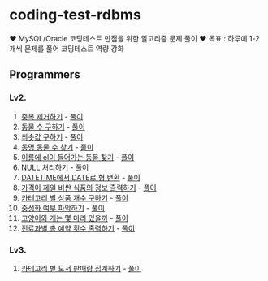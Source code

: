 # coding-test-rdbms
♥️ MySQL/Oracle 코딩테스트 만점을 위한 알고리즘 문제 풀이
♥️ 목표 : 하루에 1-2개씩 문제를 풀어 코딩테스트 역량 강화

## Programmers
### Lv2.
1. [중복 제거하기](https://school.programmers.co.kr/learn/courses/30/lessons/59408) - [풀이](https://github.com/je-s0n/coding-test-rdbms/blob/main/programmers/Lv2/%EC%A4%91%EB%B3%B5%20%EC%A0%9C%EA%B1%B0%ED%95%98%EA%B8%B0.sql)
2. [동물 수 구하기](https://school.programmers.co.kr/learn/courses/30/lessons/59406) - [풀이](https://github.com/je-s0n/coding-test-rdbms/blob/main/programmers/Lv2/%EB%8F%99%EB%AC%BC%20%EC%88%98%20%EA%B5%AC%ED%95%98%EA%B8%B0.sql)
3. [최솟값 구하기](https://school.programmers.co.kr/learn/courses/30/lessons/59038) - [풀이](https://github.com/je-s0n/coding-test-rdbms/blob/main/programmers/Lv2/%EC%B5%9C%EC%86%9F%EA%B0%92%20%EA%B5%AC%ED%95%98%EA%B8%B0.sql)
4. [동명 동물 수 찾기](https://school.programmers.co.kr/learn/courses/30/lessons/59041) - [풀이](https://github.com/je-s0n/coding-test-rdbms/blob/main/programmers/Lv2/%EB%8F%99%EB%AA%85%20%EB%8F%99%EB%AC%BC%20%EC%88%98%20%EC%B0%BE%EA%B8%B0.sql)
5. [이름에 el이 들어가는 동물 찾기](https://school.programmers.co.kr/learn/courses/30/lessons/59047) - [풀이](https://github.com/je-s0n/coding-test-rdbms/blob/main/programmers/Lv2/%EC%9D%B4%EB%A6%84%EC%97%90%20el%EC%9D%B4%20%EB%93%A4%EC%96%B4%EA%B0%80%EB%8A%94%20%EB%8F%99%EB%AC%BC%20%EC%B0%BE%EA%B8%B0.sql)
6. [NULL 처리하기](https://school.programmers.co.kr/learn/courses/30/lessons/59410) - [풀이](https://github.com/je-s0n/coding-test-rdbms/blob/main/programmers/Lv2/NULL%20%EC%B2%98%EB%A6%AC%ED%95%98%EA%B8%B0.sql)
7. [DATETIME에서 DATE로 형 변환](https://school.programmers.co.kr/learn/courses/30/lessons/59414) - [풀이](https://github.com/je-s0n/coding-test-rdbms/blob/main/programmers/Lv2/DATETIME%EC%97%90%EC%84%9C%20DATE%EB%A1%9C%20%ED%98%95%20%EB%B3%80%ED%99%98.sql)
8. [가격이 제일 비싼 식품의 정보 출력하기](https://school.programmers.co.kr/learn/courses/30/lessons/131115) - [풀이](https://github.com/je-s0n/coding-test-rdbms/blob/main/programmers/Lv2/%EA%B0%80%EA%B2%A9%EC%9D%B4%20%EC%A0%9C%EC%9D%BC%20%EB%B9%84%EC%8B%BC%20%EC%8B%9D%ED%92%88%EC%9D%98%20%EC%A0%95%EB%B3%B4%20%EC%B6%9C%EB%A0%A5%ED%95%98%EA%B8%B0.sql)
9. [카테고리 별 상품 개수 구하기](https://school.programmers.co.kr/learn/courses/30/lessons/131529) - [풀이](https://github.com/je-s0n/coding-test-rdbms/blob/main/programmers/Lv2/%EC%B9%B4%ED%85%8C%EA%B3%A0%EB%A6%AC%20%EB%B3%84%20%EC%83%81%ED%92%88%20%EA%B0%9C%EC%88%98%20%EA%B5%AC%ED%95%98%EA%B8%B0.sql)
10. [중성화 여부 파악하기](https://school.programmers.co.kr/learn/courses/30/lessons/59409) - [풀이](https://github.com/je-s0n/coding-test-rdbms/blob/main/programmers/Lv2/%EC%A4%91%EC%84%B1%ED%99%94%20%EC%97%AC%EB%B6%80%20%ED%8C%8C%EC%95%85%ED%95%98%EA%B8%B0.sql)
11. [고양이와 개는 몇 마리 있을까](https://school.programmers.co.kr/learn/courses/30/lessons/59040) - [풀이](https://github.com/je-s0n/coding-test-rdbms/blob/main/programmers/Lv2/%EA%B3%A0%EC%96%91%EC%9D%B4%EC%99%80%20%EA%B0%9C%EB%8A%94%20%EB%AA%87%20%EB%A7%88%EB%A6%AC%20%EC%9E%88%EC%9D%84%EA%B9%8C.sql)
12. [진료과별 총 예약 횟수 출력하기](https://school.programmers.co.kr/learn/courses/30/lessons/132202) - [풀이](https://github.com/je-s0n/coding-test-rdbms/blob/main/programmers/Lv2/%EC%A7%84%EB%A3%8C%EA%B3%BC%EB%B3%84%20%EC%B4%9D%20%EC%98%88%EC%95%BD%20%ED%9A%9F%EC%88%98%20%EC%B6%9C%EB%A0%A5%ED%95%98%EA%B8%B0.sql)

    
### Lv3.
1. [카테고리 별 도서 판매량 집계하기](https://school.programmers.co.kr/learn/courses/30/lessons/144855) - [풀이](https://github.com/je-s0n/coding-test-rdbms/blob/main/programmers/Lv3/%EC%B9%B4%ED%85%8C%EA%B3%A0%EB%A6%AC%20%EB%B3%84%20%EB%8F%84%EC%84%9C%20%ED%8C%90%EB%A7%A4%EB%9F%89%20%EC%A7%91%EA%B3%84%ED%95%98%EA%B8%B0.sql)
